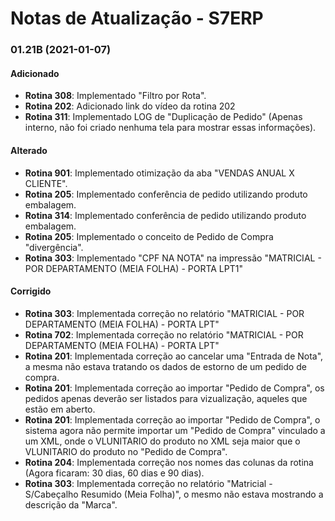 # Notas de Atualização - S7ERP

### 01.21B (2021-01-07)

#### Adicionado

 * **Rotina 308**: Implementado "Filtro por Rota".
 * **Rotina 202**: Adicionado link do vídeo da rotina 202
 * **Rotina 311**: Implementado LOG de "Duplicação de Pedido" (Apenas interno, não foi criado nenhuma tela para mostrar essas informações).
  
 #### Alterado
 
 * **Rotina 901**: Implementado otimização da aba "VENDAS ANUAL X CLIENTE".
 * **Rotina 205**: Implementado conferência de pedido utilizando produto embalagem.
 * **Rotina 314**: Implementado conferência de pedido utilizando produto embalagem.
 * **Rotina 205**: Implementado o conceito de Pedido de Compra "divergência".
 * **Rotina 303**: Implementado "CPF NA NOTA" na impressão "MATRICIAL - POR DEPARTAMENTO (MEIA FOLHA) - PORTA LPT1"
 
  #### Corrigido
 
 * **Rotina 303**: Implementada correção no relatório "MATRICIAL - POR DEPARTAMENTO (MEIA FOLHA) - PORTA LPT"
 * **Rotina 702**: Implementada correção no relatório "MATRICIAL - POR DEPARTAMENTO (MEIA FOLHA) - PORTA LPT"
 * **Rotina 201**: Implementada correção ao cancelar uma "Entrada de Nota", a mesma não estava tratando os dados de estorno de um pedido de compra.
 * **Rotina 201**: Implementada correção ao importar "Pedido de Compra", os pedidos apenas deverão ser listados para vizualização, aqueles que estão em aberto.
 * **Rotina 201**: Implementada correção ao importar "Pedido de Compra", o sistema agora não permite importar um "Pedido de Compra" vinculado a um XML, onde o VLUNITARIO do produto no XML seja maior que o VLUNITARIO do produto no "Pedido de Compra".
 * **Rotina 204**: Implementada correção nos nomes das colunas da rotina (Agora ficaram: 30 dias, 60 dias e 90 dias).
 * **Rotina 303**: Implementada correção no relatório "Matricial - S/Cabeçalho Resumido (Meia Folha)", o mesmo não estava mostrando a descrição da "Marca".
